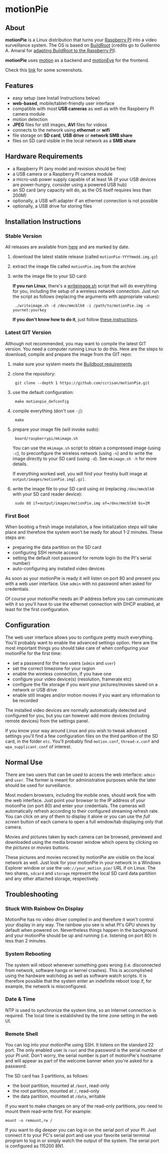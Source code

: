 # motionPie #

## About #

**motionPie** is a Linux distribution that turns your [Raspberry PI](http://www.raspberrypi.org/) into a video surveillance system. The OS is based on [BuildRoot](http://buildroot.uclibc.org/) (credits go to Guillermo A. Amaral for [adapting BuildRoot to the Raspberry PI](https://github.com/gamaral/rpi-buildroot)).

**motionPie** uses [motion](http://www.lavrsen.dk/foswiki/bin/view/Motion/WebHome) as a backend and [motionEye](https://bitbucket.org/ccrisan/motioneye/) for the frontend.

Check this [link](https://bitbucket.org/ccrisan/motioneye/wiki/Screenshots) for some screenshots.

## Features ##

* easy setup (see Install Instructions below)
* **web-based**, mobile/tablet-friendly user interface
* compatible with most **USB cameras** as well as with the Raspberry PI camera module
* motion detection
* **JPEG** files for still images, **AVI** files for videos
* connects to the network using **ethernet** or **wifi**
* file storage on **SD card**, **USB drive** or **network SMB share**
* files on SD card visible in the local network as a **SMB share**

## Hardware Requirements ##

* a Raspberry PI (any model and revision should be fine)
* a USB camera or a Raspberry PI camera module
* a micro-usb power supply capable of at least 1A (if your USB devices are power-hungry, consider using a powered USB hub)
* an SD card (any capacity will do, as the OS itself requires less than 200M)
* optionally, a USB wifi adapter if an ethernet connection is not possible
* optionally, a USB drive for storing files

## Installation Instructions ##

### Stable Version ###

All releases are available from [here](https://github.com/ccrisan/motionPie/releases) and are marked by date.

1. download the latest stable release (called `motionPie-YYYYmmdd.img.gz`)
2. extract the image file called `motionPie.img` from the archive
3. write the image file to your SD card:

    **If you run Linux**, there's a [writeimage.sh](https://github.com/ccrisan/motionPie/blob/master/board/raspberrypi/writeimage.sh) script that will do everything for you, including the setup of a wireless network connection. Just run the script as follows (replacing the arguments with appropriate values):
    
        ./writeimage.sh -d /dev/mmcblk0 -i /path/to/motionPie.img -n yournet:yourkey

    **If you don't know how to do it**, just follow [these instructions](http://www.raspberrypi.org/documentation/installation/installing-images/README.md).

### Latest GIT Version ###

Although not recommended, you may want to compile the latest GIT version. You need a computer running Linux to do this. Here are the steps to download, compile and prepare the image from the GIT repo:

1. make sure your system meets the [Buildboot requirements](http://buildroot.uclibc.org/downloads/manual/manual.html#requirement)
2. clone the repository:
    
        git clone --depth 1 https://github.com/ccrisan/motionPie.git

3. use the default configuration:

        make motionpie_defconfig

4. compile everything (don't use `-j`):

        make

5. prepare your image file (will invoke sudo):

        board/raspberrypi/mkimage.sh
    
    You can use the `mkimage.sh` script to obtain a compressed image (using `-c`), to preconfigure the wireless network (using `-n`) and to write the image directly to your SD card (using `-d`). See `mkimage.sh -h` for more details.
    
    If everything worked well, you will find your freshly built image at `output/images/motionPie.img[.gz]`.

6. write the image file to your SD card using `dd` (replacing `/dev/mmcblk0` with your SD card reader device):

        sudo dd if=output/images/motionPie.img of=/dev/mmcblk0 bs=1M

### First Boot ###

When booting a fresh image installation, a few initialization steps will take place and therefore the system won't be ready for about 1-2 minutes. These steps are:

* preparing the data partition on the SD card
* configuring SSH remote access
* setting the default root password for remote login (to the PI's serial number)
* auto-configuring any installed video devices

As soon as your motionPie is ready it will listen on port 80 and present you with a web user interface. Use `admin` with no password when asked for credentials.

Of course your motionPie needs an IP address before you can communicate with it so you'll have to use the ethernet connection with DHCP enabled, at least for the first configuration.

## Configuration ##

The web user interface allows you to configure pretty much everything. You'll probably want to enable the advanced settings option. Here are the most important things you should take care of when configuring your motionPie for the first time:

* set a password for the two users (`admin` and `user`)
* set the correct timezone for your region
* enable the wireless connection, if you have one
* configure your video device(s) (resolution, framerate etc)
* configure the file storage if you want your pictures/movies saved on a network or USB drive
* enable still images and/or motion movies if you want any information to be recorded

The installed video devices are normally automatically detected and configured for you, but you can however add more devices (including remote devices) from the settings panel.

If you know your way around Linux and you wish to tweak advanced settings you'll find a few configuration files on the third partition of the SD card, in the folder `etc`. You'll probably find `motion.conf`, `thread-x.conf` and `wpa_supplicant.conf` of interest.

## Normal Use ##

There are two users that can be used to access the web interface: `admin` and `user`. The former is meant for administrative purposes while the later should be used for surveillance.

Most modern browsers, including the mobile ones, should work fine with the web interface. Just point your browser to the IP address of your motionPie (on port 80) and enter your credentials. The cameras will automatically refresh according to their configured streaming refresh rate. You can click on any of them to display it alone or you can use the *full screen* button of each camera to open a full window/tab displaying only that camera.

Movies and pictures taken by each camera can be browsed, previewed and downloaded using the media browser window which opens by clicking on the *pictures* or *movies* buttons.

These pictures and movies recored by motionPie are visible on the local network as well. Just look for your motionPie in your network in a Windows Explorer window or use the `smb://your_motion_pie/` URL if on Linux. The two shares, `sdcard` and `storage` represent the local SD card data partition and any other attached storage, respectively.

## Troubleshooting ##

### Stuck With Rainbow On Display ###

MotionPie has no video driver compiled in and therefore it won't control your display in any way. The rainbow you see is what PI's GPU shows by default when powered on. Nevertheless things happen in the background and your motionPie should be up and running (i.e. listening on port 80) in less than 2 minutes.

### System Rebooting ###

The system will reboot whenever something goes wrong (i.e. disconnected from network, software hangs or kernel crashes). This is accomplished using the hardware watchdog as well as software watch scripts. It is therefore possible that the system enter an indefinite reboot loop if, for example, the network is misconfigured.

### Date & Time ###

NTP is used to synchronize the system time, so an Internet connection is required. The local time is established by the time zone setting in the web UI.

### Remote Shell ###

You can log into your motionPie using SSH. It listens on the standard 22 port. The only enabled user is `root` and the password is the serial number of your PI unit. Don't worry, the serial number is part of motionPie's hostname and will appear as part of the welcome banner when you're asked for a password.

The SD card has 3 partitions, as follows:
* the boot partition, mounted at `/boot`, read-only
* the root partition, mounted at `/`, read-only
* the data partition, mounted at `/data`, writable

If you want to make changes on any of the read-only partitions, you need to mount them read-write first. For example:

    mount -o remount,rw /

If you want to dig deeper you can log in on the serial port of your PI. Just connect it to your PC's serial port and use your favorite serial terminal program to log in or simply watch the output of the system. The serial port is configured as 115200 8N1.

